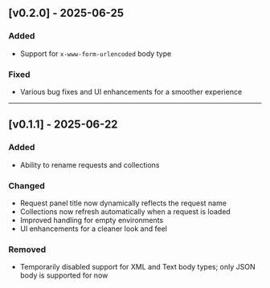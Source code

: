 ## [v0.2.0] - 2025-06-25
### Added
- Support for `x-www-form-urlencoded` body type

### Fixed
- Various bug fixes and UI enhancements for a smoother experience

---

## [v0.1.1] - 2025-06-22
### Added
- Ability to rename requests and collections

### Changed
- Request panel title now dynamically reflects the request name
- Collections now refresh automatically when a request is loaded
- Improved handling for empty environments
- UI enhancements for a cleaner look and feel

### Removed
- Temporarily disabled support for XML and Text body types; only JSON body is supported for now
